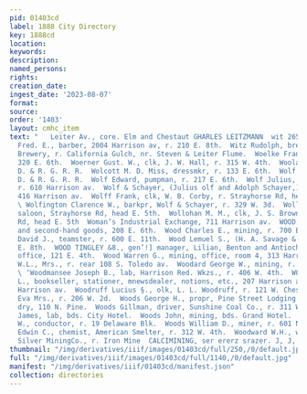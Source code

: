 ```yaml
---
pid: 01403cd
label: 1888 City Directory
key: 1888cd
location: 
keywords: 
description: 
named_persons: 
rights: 
creation_date: 
ingest_date: '2023-08-07'
format: 
source: 
order: '1403'
layout: cmhc_item
text: "   Leiter Av., core. Elm and Chestaut GHARLES LEITZMANN  wit 265 woo  Wittich
  Fred. E., barber, 2004 Harrison av, r. 210 E. 8th.  Witz Rudolph, brewer, Gaw’s
  Brewery, r. California Gulch, nr. Steven & Leiter Flume.  Woelke Frank B., barber,
  320 E. 6th.  Woerner Gust. W., clk, J. W. Hall, r. 315 W. 4th.  Woolam George, engineer,
  D. & R. G. R. R.  Wolcott M. D. Miss, dressmkr, r. 133 E. 6th.  Wolf A. E., switchman,
  D. & R. G. R. R.  Wolf Edward, pumpman, r. 217 E. 6th.  Wolf Julius, (Wolf & Schayer,)
  r. 610 Harrison av.  Wolf & Schayer, (Julius olf and Adolph Schayer,) liquor dealers,
  416 Harrison av.  Wolff Frank, clk, W. B. Corby, r. Strayhorse Rd, head E. 5th.
  \ Wolfington Clarence W., barkpr, Wolf & Schayer, r. 329 W. 3d.  Wollohan J. Mrs.,
  saloon, Strayhorse Rd, head E. 5th.  Wollohan M. M., clk, J. S. Brown, r. Strayhorse
  Rd, head E. 5th  Woman’s Industrial Exchange, 711 Harrison av.  WOOD A. C., new
  and second-hand goods, 208 E. 6th.  Wood Charles E., mining, r. 700 E. 6th.  Wood
  David J., teamster, r. 600 E. 11th.  Wood Lemuel S., (H. A. Savage & Co.,) r. 220
  E. 8th.  WOOD TINGLEY &8., gen’!] manager, Lilian, Benton and Antioch Mining Cos.,
  office, 121 E. 4th.  Wood Warren G., mining, office, room 4, 313 Harrison av.  Wood
  W.L., Mrs., r. rear 108 S. Toledo av.  Woodard George W., mining, r. 414 N. Pine.
  \ ‘Woodmansee Joseph B., lab, Harrison Red. Wkzs., r. 406 W. 4th.  WOODRUFF LUCIUS
  L., bookseller, stationer, mnewsdealer, notions, etc., 207 Harrison av, r. 2014
  Harrison av.  Woodruff Lucius §., olk, L. L. Woodruff, r. 121 W. Chestnut.  Woods
  Eva Mrs., r. 206 W. 2d.  Woods George H., propr, Pine Street Lodging House and Laun-
  dry, 110 N. Pine.  Woods Gillman, driver, Sunshine Coal Co., r. 311 W. 5th.  Woods
  James, lab, bds. City Hotel.  Woods John, mining, bds. Grand Hotel.  Woods Louis
  W., conductor, r. 19 Delaware Blk.  Woods William D., miner, r. 601 N. Hazel.  Woodward
  Edwin C., chemist, American Smelter, r. 312 W. 4th.  Woodward W.H., weigher, Iron
  Silver MiningCo., r. Iron Mine  CALCIMINING, ser ererz srazer. J, J, QUINN    "
thumbnail: "/img/derivatives/iiif/images/01403cd/full/250,/0/default.jpg"
full: "/img/derivatives/iiif/images/01403cd/full/1140,/0/default.jpg"
manifest: "/img/derivatives/iiif/01403cd/manifest.json"
collection: directories
---
```


